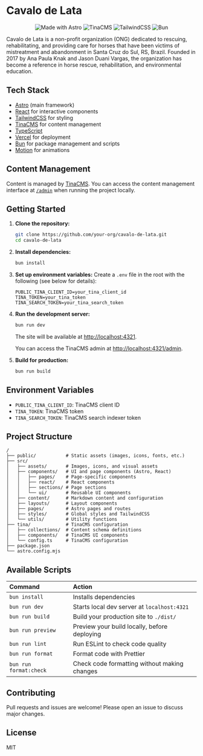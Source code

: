 # Cavalo de Lata

<div align="center">
  <img src="https://img.shields.io/badge/Made%20with-Astro-FF5D01?style=for-the-badge&logo=astro&logoColor=white" alt="Made with Astro"/>
  <img src="https://img.shields.io/badge/Content-TinaCMS-00A3E0?style=for-the-badge&logo=tina&logoColor=white" alt="TinaCMS"/>
  <img src="https://img.shields.io/badge/Styling-TailwindCSS-38B2AC?style=for-the-badge&logo=tailwind-css&logoColor=white" alt="TailwindCSS"/>
  <img src="https://img.shields.io/badge/Package%20Manager-Bun-000000?style=for-the-badge&logo=bun&logoColor=white" alt="Bun"/>
</div>

Cavalo de Lata is a non-profit organization (ONG) dedicated to rescuing, rehabilitating, and providing care for horses that have been victims of mistreatment and abandonment in Santa Cruz do Sul, RS, Brazil. Founded in 2017 by Ana Paula Knak and Jason Duani Vargas, the organization has become a reference in horse rescue, rehabilitation, and environmental education.

## Tech Stack

- [Astro](https://astro.build/) (main framework)
- [React](https://react.dev/) for interactive components
- [TailwindCSS](https://tailwindcss.com/) for styling
- [TinaCMS](https://tina.io/) for content management
- [TypeScript](https://www.typescriptlang.org/)
- [Vercel](https://vercel.com/) for deployment
- [Bun](https://bun.sh/) for package management and scripts
- [Motion](https://motion.dev/) for animations

## Content Management

Content is managed by [TinaCMS](https://tina.io/). You can access the content management interface at [`/admin`](http://localhost:4321/admin) when running the project locally.

## Getting Started

1. **Clone the repository:**

   ```sh
   git clone https://github.com/your-org/cavalo-de-lata.git
   cd cavalo-de-lata
   ```

2. **Install dependencies:**

   ```sh
   bun install
   ```

3. **Set up environment variables:**
   Create a `.env` file in the root with the following (see below for details):

   ```env
   PUBLIC_TINA_CLIENT_ID=your_tina_client_id
   TINA_TOKEN=your_tina_token
   TINA_SEARCH_TOKEN=your_tina_search_token
   ```

4. **Run the development server:**

   ```sh
   bun run dev
   ```

   The site will be available at [http://localhost:4321](http://localhost:4321).

   You can access the TinaCMS admin at [http://localhost:4321/admin](http://localhost:4321/admin).

5. **Build for production:**
   ```sh
   bun run build
   ```

## Environment Variables

- `PUBLIC_TINA_CLIENT_ID`: TinaCMS client ID
- `TINA_TOKEN`: TinaCMS token
- `TINA_SEARCH_TOKEN`: TinaCMS search indexer token

## Project Structure

```
/
├── public/           # Static assets (images, icons, fonts, etc.)
├── src/
│   ├── assets/       # Images, icons, and visual assets
│   ├── components/   # UI and page components (Astro, React)
│   │   ├── pages/    # Page-specific components
│   │   ├── react/    # React components
│   │   ├── sections/ # Page sections
│   │   └── ui/       # Reusable UI components
│   ├── content/      # Markdown content and configuration
│   ├── layouts/      # Layout components
│   ├── pages/        # Astro pages and routes
│   ├── styles/       # Global styles and TailwindCSS
│   └── utils/        # Utility functions
├── tina/             # TinaCMS configuration
│   ├── collections/  # Content schema definitions
│   ├── components/   # TinaCMS UI components
│   └── config.ts     # TinaCMS configuration
├── package.json
└── astro.config.mjs
```

## Available Scripts

| Command                | Action                                       |
| :--------------------- | :------------------------------------------- |
| `bun install`          | Installs dependencies                        |
| `bun run dev`          | Starts local dev server at `localhost:4321`  |
| `bun run build`        | Build your production site to `./dist/`      |
| `bun run preview`      | Preview your build locally, before deploying |
| `bun run lint`         | Run ESLint to check code quality             |
| `bun run format`       | Format code with Prettier                    |
| `bun run format:check` | Check code formatting without making changes |

## Contributing

Pull requests and issues are welcome! Please open an issue to discuss major changes.

## License

MIT
